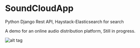 # SoundCloudApp
Python Django Rest API, Haystack-Elasticsearch for search

A demo for an online audio distribution platform, Still in progress.

![alt tag](https://www.flickr.com/photos/79249929@N05/32346107660/in/dateposted-public/ "Demo Screenshot")

